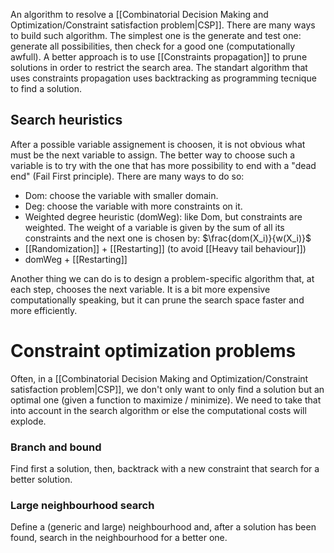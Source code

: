 An algorithm to resolve a [[Combinatorial Decision Making and Optimization/Constraint satisfaction problem|CSP]].
There are many ways to build such algorithm. The simplest one is the generate and test one: generate all possibilities, then check for a good one (computationally awfull). A better approach is to use [[Constraints propagation]] to prune solutions in order to restrict the search area.
The standart algorithm that uses constraints propagation uses backtracking as programming tecnique to find a solution.

## Search heuristics

After a possible variable assignement is choosen, it is not obvious what must be the next variable to assign. The better way to choose such a variable is to try with the one that has more possibility to end with a "dead end" (Fail First principle). There are many ways to do so:
- Dom: choose the variable with smaller domain. 
- Deg: choose the variable with more constraints on it.
- Weighted degree heuristic (domWeg): like Dom, but constraints are weighted. The weight of a variable is given by the sum of all its constraints and the next one is chosen by: $\frac{dom(X_i)}{w(X_i)}$
- [[Randomization]] + [[Restarting]] (to avoid [[Heavy tail behaviour]])
- domWeg + [[Restarting]]

Another thing we can do is to design a problem-specific algorithm that, at each step, chooses the next variable. It is a bit more expensive computationally speaking, but it can prune the search space faster and more efficiently.


# Constraint optimization problems

Often, in a [[Combinatorial Decision Making and Optimization/Constraint satisfaction problem|CSP]], we don't only want to only find a solution but an optimal one (given a function to maximize / minimize). We need to take that into account in the search algorithm or else the computational costs will explode.

### Branch and bound

Find first a solution, then, backtrack with a new constraint that search for a better solution.

### Large neighbourhood search

Define a (generic and large) neighbourhood and, after a solution has been found, search in the neighbourhood for a better one.